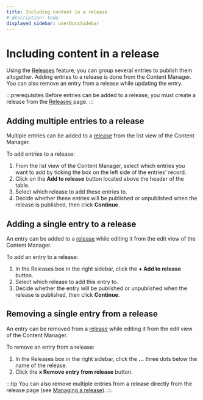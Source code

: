 ```yaml
---
title: Including content in a release
# description: todo
displayed_sidebar: userDocsSidebar
---
```


# Including content in a release

Using the [Releases](/user-docs/releases/introduction) feature, you can group several entries to publish them altogether. Adding entries to a release is done from the Content Manager. You can also remove an entry from a release while updating the entry.

<!-- TODO: confirm if we can't create releases on the fly -->
:::prerequisites
Before entries can be added to a release, you must create a release from the [Releases](/user-docs/releases/creating-a-release) page.
:::

<!-- TODO: add introduction -->

## Adding multiple entries to a release

Multiple entries can be added to a [release](/user-docs/releases/introduction) from the list view of the Content Manager.

To add entries to a release:

1. From the list view of the Content Manager, select which entries you want to add by ticking the box on the left side of the entries' record.
2. Click on the **Add to release** button located above the header of the table.
3. Select which release to add these entries to.
4. Decide whether these entries will be published or unpublished when the release is published, then click **Continue**.

<!-- TODO: add screenshot -->

## Adding a single entry to a release

An entry can be added to a [release](/user-docs/releases/introduction) while editing it from the edit view of the Content Manager.

To add an entry to a release:

1. In the Releases box in the right sidebar, click the **+ Add to release** button.
2. Select which release to add this entry to.
3. Decide whether the entry will be published or unpublished when the release is published, then click **Continue**.

## Removing a single entry from a release

An entry can be removed from a [release](/user-docs/releases/introduction) while editing it from the edit view of the Content Manager.

To remove an entry from a release:

1. In the Releases box in the right sidebar, click the **…** three dots below the name of the release.
2. Click the **x Remove entry from release** button.

:::tip
You can also remove multiple entries from a release directly from the release page (see [Managing a release](/user-docs/releases/managing-a-release)).
:::

<!-- TODO: add screenshot -->
